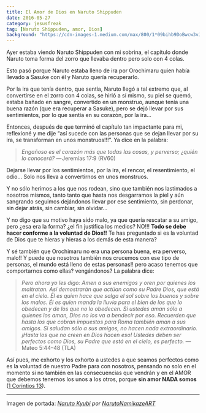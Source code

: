 ```yaml
---
title: El Amor de Dios en Naruto Shippuden
date: 2016-05-27
category: jesusfreak
tag: [Naruto Shippuden, amor, Dios]
background: "https://cdn-images-1.medium.com/max/800/1*09bihb9DoBwcw3vJ4bqh_Q.png"
---
```


Ayer estaba viendo Naruto Shippuden con mi sobrina, el capítulo donde Naruto toma forma del zorro que llevaba dentro pero solo con 4 colas.

Esto pasó porque Naruto estaba lleno de ira por Orochimaru quien había llevado a Sasuke con él y Naruto quería recuperarlo.

Por la ira que tenía dentro, que sentía, Naruto llegó a tal extremo que, al convertirse en el zorro con 4 colas, se hirió a sí mismo, su piel se quemó, estaba bañado en sangre, convertido en un monstruo, aunque tenía una buena razón (que era recuperar a Sasuke), pero se dejó llevar por sus sentimientos, por lo que sentía en su corazón, por la ira…

Entonces, después de que terminó el capítulo tan impactante para mi, reflexioné y me dije “así sucede con las personas que se dejan llevar por su ira, se transforman en unos monstruos!!!”. Ya dice en la palabra:

> *Engañoso es el corazón más que todas las cosas, y perverso; ¿quién lo conocerá?*
> — Jeremías 17:9 (RV60)

Dejarse llevar por los sentimientos, por la ira, el rencor, el
resentimiento, el odio… Solo nos lleva a convertirnos en unos monstruos.

Y no sólo herimos a los que nos rodean, sino que también nos lastimados a nosotros mismos, tanto tanto que hasta nos desgarramos la piel y aún sangrando seguimos dejándonos llevar por ese sentimiento, sin perdonar, sin dejar atrás, sin cambiar, sin olvidar…

Y no digo que su motivo haya sido malo, ya que quería rescatar a su amigo, pero ¿esa era la forma? ¿el fin justifica los medios? NO!!! **Todo se debe hacer conforme a la voluntad de Dios!!** Te has preguntado si es la voluntad de Dios que te hieras y hieras a los demás de esta manera?

Y sé también que Orochimaru no era una persona buena, era perverso, malo!! Y puede que nosotros también nos crucemos con ese tipo de personas, el mundo está lleno de estas personas!! pero acaso tenemos que comportarnos como ellas? vengándonos? La palabra dice:

> _Pero ahora yo les digo: Amen a sus enemigos y oren por quienes los maltratan. Así demostrarán que actúan como su Padre Dios, que está en el cielo. Él es quien hace que salga el sol sobre los buenos y sobre los malos. Él es quien manda la lluvia para el bien de los que lo obedecen y de los que no lo obedecen. Si ustedes aman sólo a quienes los aman, Dios no los va a bendecir por eso. Recuerden que hasta los que cobran impuestos para Roma también aman a sus amigos. Si saludan sólo a sus amigos, no hacen nada extraordinario. ¡Hasta los que no creen en Dios hacen eso! Ustedes deben ser perfectos como Dios, su Padre que está en el cielo, es perfecto._
> — Mateo 5:44–48 (TLA)

Así pues, me exhorto y los exhorto a ustedes a que seamos perfectos como es la voluntad de nuestro Padre para con nosotros, pensando no solo en el momento si no también en las consecuencias que vendrán y en el AMOR que debemos tenernos los unos a los otros, porque **sin amor NADA somos** ([1 Corintios 13](https://www.biblegateway.com/passage/?search=1+Corintios+13&version=LBLA)).

* * *

Imagen de portada: *[Naruto Kyubi](http://narutonamikazeart.deviantart.com/art/Naruto-Kyubi-280669864) por [NarutoNamikazeART](http://narutonamikazeart.deviantart.com/)*
